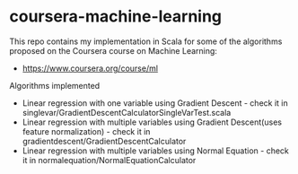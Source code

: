 # coursera-machine-learning

This repo contains my implementation in Scala for some of the algorithms proposed on the Coursera course on Machine Learning:

- https://www.coursera.org/course/ml

Algorithms implemented

- Linear regression with one variable using Gradient Descent - check it in singlevar/GradientDescentCalculatorSingleVarTest.scala
- Linear regression with multiple variables using Gradient Descent(uses feature normalization) - check it in gradientdescent/GradientDescentCalculator
- Linear regression with multiple variables using Normal Equation - check it in normalequation/NormalEquationCalculator